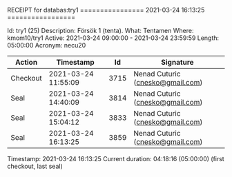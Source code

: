 RECEIPT for databas:try1
================ 2021-03-24 16:13:25 =================

Id:          try1 (25)
Description: Försök 1 (tenta).
What:        Tentamen
Where:       kmom10/try1
Active:      2021-03-24 09:00:00 - 2021-03-24 23:59:59
Length:      05:00:00
Acronym:     necu20

| Action   | Timestamp           | Id    | Signature |
|----------|---------------------|-------|-----------|
| Checkout | 2021-03-24 11:55:09 |  3715 | Nenad Cuturic (cnesko@gmail.com) |
| Seal     | 2021-03-24 14:40:09 |  3814 | Nenad Cuturic (cnesko@gmail.com) |
| Seal     | 2021-03-24 15:04:12 |  3833 | Nenad Cuturic (cnesko@gmail.com) |
| Seal     | 2021-03-24 16:13:25 |  3859 | Nenad Cuturic (cnesko@gmail.com) |

Timestamp:        2021-03-24 16:13:25
Current duration: 04:18:16 (05:00:00) (first checkout, last seal)

